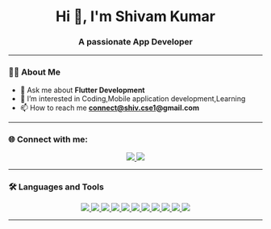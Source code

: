 
<h1 align="center">Hi 👋, I'm Shivam Kumar</h1>
<h3 align="center">A passionate App Developer</h3>

---

### 🧑‍💻 About Me 
- 💬 Ask me about **Flutter Development**
- 👀 I’m interested in Coding,Mobile application development,Learning
- 📫 How to reach me **connect@shiv.cse1@gmail.com**

---

### 🌐 Connect with me:
<p align="center">
<a href="https://github.com/shivamcse1" target="_blank">
<img src="https://img.shields.io/badge/GitHub-%23121011.svg?style=for-the-badge&logo=github&logoColor=white&Color=grey"/>
</a>
<a href="https://www.linkedin.com/in/shivam9/" target="_blank">
<img src="https://img.shields.io/badge/LinkedIn-%230077B5.svg?style=for-the-badge&logo=linkedin&logoColor=white"/>
</a>
</p>

---

### 🛠️ Languages and Tools
<p align="center">

<!-- C -->
<a href="https://www.cprogramming.com/" target="_blank">
<img src="https://img.shields.io/badge/C-00599C?style=for-the-badge&logo=c&logoColor=white"/>
</a>

<!-- Java -->
<a href="https://www.java.com/" target="_blank">
<img src="https://img.shields.io/badge/Java-007396?style=for-the-badge&logo=openjdk&logoColor=white"/>
</a>

<!-- Figma -->
<a href="https://www.figma.com/" target="_blank">
<img src="https://img.shields.io/badge/Figma-F24E1E?style=for-the-badge&logo=figma&logoColor=white"/>
</a>

<!-- Firebase -->
<a href="https://firebase.google.com/" target="_blank">
<img src="https://img.shields.io/badge/Firebase-FFCA28?style=for-the-badge&logo=firebase&logoColor=black"/>
</a>

<!-- Flutter -->
<a href="https://flutter.dev/" target="_blank">
<img src="https://img.shields.io/badge/Flutter-02569B?style=for-the-badge&logo=flutter&logoColor=white"/>
</a>

<!-- Supabase -->
<a href="https://supabase.com/" target="_blank">
<img src="https://img.shields.io/badge/Supabase-3ECF8E?style=for-the-badge&logo=supabase&logoColor=white"/>
</a>

<!-- Flame -->
<a href="https://flame-engine.org/" target="_blank">
<img src="https://img.shields.io/badge/Flame-FF6B00?style=for-the-badge&logo=flameEngine&logoColor=white"/>
</a>

<!-- FlutterFlow -->
<a href="https://flutterflow.io/" target="_blank">
<img src="https://img.shields.io/badge/FlutterFlow-5436D4?style=for-the-badge&logo=flutter&logoColor=white"/>
</a>

<!-- Android Studio -->
<a href="https://developer.android.com/studio" target="_blank">
<img src="https://img.shields.io/badge/Android%20Studio-3DDC84?style=for-the-badge&logo=androidstudio&logoColor=white"/>
</a>

<!-- VS Code -->
<a href="https://code.visualstudio.com/" target="_blank">
<img src="https://img.shields.io/badge/VS%20Code-007ACC?style=for-the-badge&logo=visualstudiocode&logoColor=white"/>
</a>

<!-- IntelliJ IDEA -->
<a href="https://www.jetbrains.com/idea/" target="_blank">
<img src="https://img.shields.io/badge/IntelliJ%20IDEA-000000?style=for-the-badge&logo=intellijidea&logoColor=white"/>
</a>

</p>



---


